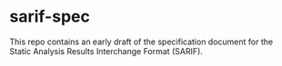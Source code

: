 # sarif-spec
This repo contains an early draft of the specification document for the Static Analysis Results Interchange Format (SARIF).
